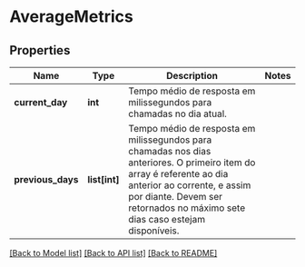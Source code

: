 # AverageMetrics

## Properties
Name | Type | Description | Notes
------------ | ------------- | ------------- | -------------
**current_day** | **int** | Tempo médio de resposta em milissegundos para chamadas no dia atual. | 
**previous_days** | **list[int]** | Tempo médio de resposta em milissegundos para chamadas nos dias anteriores. O primeiro item do array é referente ao dia anterior ao corrente, e assim por diante. Devem ser retornados no máximo sete dias caso estejam disponíveis.​ | 

[[Back to Model list]](../README.md#documentation-for-models) [[Back to API list]](../README.md#documentation-for-api-endpoints) [[Back to README]](../README.md)

